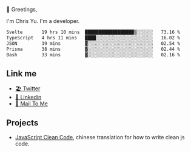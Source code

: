 👋 Greetings, 

I'm Chris Yu. I'm a developer. 


<!--START_SECTION:waka-->

```txt
Svelte       19 hrs 10 mins  ██████████████████▒░░░░░░   73.16 %
TypeScript   4 hrs 11 mins   ████░░░░░░░░░░░░░░░░░░░░░   16.02 %
JSON         39 mins         ▓░░░░░░░░░░░░░░░░░░░░░░░░   02.54 %
Prisma       38 mins         ▓░░░░░░░░░░░░░░░░░░░░░░░░   02.44 %
Bash         33 mins         ▓░░░░░░░░░░░░░░░░░░░░░░░░   02.16 %
```

<!--END_SECTION:waka-->

## Link me

- [🏖️ Twitter](https://twitter.com/yuetong3yu)
- [🧳 Linkedin](https://www.linkedin.com/in/yuetong3yu)
- [📧 Mail To Me](mailto:yuetong3yu@gmail.com)


## Projects 

- [JavaScript Clean Code](https://js-clean-code-cn.vercel.app/), chinese translation for how to write clean js code.
